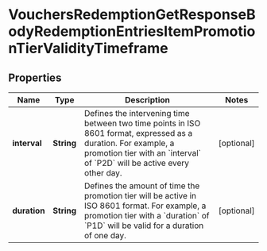 

# VouchersRedemptionGetResponseBodyRedemptionEntriesItemPromotionTierValidityTimeframe


## Properties

| Name | Type | Description | Notes |
|------------ | ------------- | ------------- | -------------|
|**interval** | **String** | Defines the intervening time between two time points in ISO 8601 format, expressed as a duration. For example, a promotion tier with an &#x60;interval&#x60; of &#x60;P2D&#x60; will be active every other day. |  [optional] |
|**duration** | **String** | Defines the amount of time the promotion tier will be active in ISO 8601 format. For example, a promotion tier with a &#x60;duration&#x60; of &#x60;P1D&#x60; will be valid for a duration of one day. |  [optional] |



